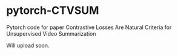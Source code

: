 # pytorch-CTVSUM
Pytorch code for paper Contrastive Losses Are Natural Criteria for Unsupervised Video Summarization

Will upload soon.
